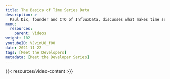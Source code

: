 ```yaml
---
title: The Basics of Time Series Data
description: >
  Paul Dix, founder and CTO of InfluxData, discusses what makes time series data unique, and why it is best managed using a time series database.
menu:
  resources:
    parent: Videos
weight: 102
youtubeID: VJvinU8_f00
date: 2021-11-22
tags: [Meet the Developers]
metadata: [Meet the Developer Series]
---
```


{{< resources/video-content >}}
